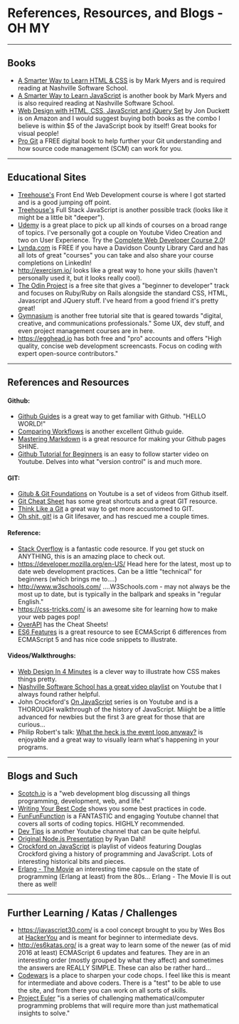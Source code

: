 # References, Resources, and Blogs - OH MY 

*** 
## Books 
- [A Smarter Way to Learn HTML & CSS](https://www.amazon.com/Smarter-Way-Learn-HTML-CSS/dp/150867387X/ref=pd_bxgy_14_img_2?_encoding=UTF8&psc=1&refRID=2DVYKSXB5XPP2CYGE87R) is by Mark Myers and is required reading at Nashville Software School. 
- [A Smarter Way to Learn JavaScript](https://www.amazon.com/Smarter-JavaScript-tech-assisted-approach-requires/dp/1497408180/ref=pd_sim_14_2?_encoding=UTF8&psc=1&refRID=XTDA4VDWEYNHN5ZZXHAT) is another book by Mark Myers and is also required reading at Nashville Software School. 
- [Web Design with HTML, CSS, JavaScript and jQuery Set](https://www.amazon.com/Web-Design-HTML-JavaScript-jQuery/dp/1118907442/ref=la_B001IR3Q7I_1_1?s=books&ie=UTF8&qid=1483520705&sr=1-1) by Jon Duckett is on Amazon and I would suggest buying both books as the combo I believe is within $5 of the JavaScript book by itself! Great books for visual people! 
- [Pro Git](https://git-scm.com/book/en/v2) a FREE digital book to help further your Git understanding and how source code management (SCM) can work for you.

*** 
## Educational Sites 
- [Treehouse's](https://teamtreehouse.com/tracks/front-end-web-development) Front End Web Development course is where I got started and is a good jumping off point. 
- [Treehouse's](https://teamtreehouse.com/tracks/full-stack-javascript) Full Stack JavaScript is another possible track (looks like it might be a little bit "deeper"). 
- [Udemy](https://www.udemy.com) is a great place to pick up all kinds of courses on a broad range of topics. I've personally got a couple on Youtube Video Creation and two on User Experience. Try the [Complete Web Developer Course 2.0](https://www.udemy.com/the-complete-web-developer-course-2/)! 
- [Lynda.com](https://www.lynda.com/) is FREE if you have a Davidson County Library Card and has all lots of great "courses" you can take and also share your course completions on LinkedIn! 
- http://exercism.io/ looks like a great way to hone your skills (haven't personally used it, but it looks really cool). 
- [The Odin Project](http://www.theodinproject.com/) is a free site that gives a "beginner to developer" track and focuses on Ruby/Ruby on Rails alongside the standard CSS, HTML, Javascript and JQuery stuff. I've heard from a good friend it's pretty great!
- [Gymnasium](http://gymnasium.aquent.com/) is another free tutorial site that is geared towards "digital, creative, and communications professionals." Some UX, dev stuff, and even project management courses are in here. 
- https://egghead.io has both free and "pro" accounts and offers "High quality, concise web development screencasts. Focus on coding with expert open-source contributors." 

*** 
## References and Resources 
#### Github:
- [Github Guides](https://guides.github.com/) is a great way to get familiar with Github. "HELLO WORLD!" 
- [Comparing Workflows](https://www.atlassian.com/git/tutorials/comparing-workflows) is another excellent Github guide. 
- [Mastering Markdown](https://guides.github.com/features/mastering-markdown/) is a great resource for making your Github pages SHINE. 
- [Github Tutorial for Beginners](https://www.youtube.com/watch?v=0fKg7e37bQE) is an easy to follow starter video on Youtube. Delves into what "version control" is and much more. 

#### GIT: 
- [Gitub & Git Foundations](https://www.youtube.com/playlist?list=PLg7s6cbtAD15G8lNyoaYDuKZSKyJrgwB-) on Youtube is a set of videos from Github itself.  
- [Git Cheat Sheet](https://www.git-tower.com/blog/git-cheat-sheet/) has some great shortcuts and a great GIT resource.
- [Think Like a Git](http://think-like-a-git.net/) a great way to get more accustomed to GIT. 
- [Oh shit, git!](http://ohshitgit.com/) is a Git lifesaver, and has rescued me a couple times. 

#### Reference: 
- [Stack Overflow](http://stackoverflow.com/) is a fantastic code resource. If you get stuck on ANYTHING, this is an amazing place to check out.
- https://developer.mozilla.org/en-US/ Head here for the latest, most up to date web development practices. Can be a little "technical" for beginners (which brings me to....) 
- http://www.w3schools.com/ ....W3Schools.com - may not always be the most up to date, but is typically in the ballpark and speaks in "regular English." 
- https://css-tricks.com/ is an awesome site for learning how to make your web pages pop! 
- [OverAPI](http://overapi.com/) has the Cheat Sheets! 
- [ES6 Features](http://es6-features.org) is a great resource to see ECMAScript 6 differences from ECMAScript 5 and has nice code snippets to illustrate. 

#### Videos/Walkthroughs: 
- [Web Design In 4 Minutes](http://jgthms.com/web-design-in-4-minutes/) is a clever way to illustrate how CSS makes things pretty. 
- [Nashville Software School has a great video playlist](https://www.youtube.com/playlist?list=PLX0ucpUE_qIOUsxGNEPpP9yonb4zerVIC) on Youtube that I always found rather helpful. 
- John Crockford's [On JavaScript](https://www.youtube.com/playlist?list=PL7664379246A246CB) series is on Youtube and is a THOROUGH walkthrough of the history of JavaScript. Miiight be a little advanced for newbies but the first 3 are great for those that are curious... 
- Philip Robert's talk: [What the heck is the event loop anyway?](https://www.youtube.com/watch?v=8aGhZQkoFbQ&index=6&list=PLyZreCPOwYNna5TZmIBlSoIpY2lNrF0oA) is enjoyable and a great way to visually learn what's happening in your programs. 

*** 
## Blogs and Such 
- [Scotch.io](https://scotch.io/) is a "web development blog discussing all things programming, development, web, and life." 
- [Writing Your Best Code](http://learn.shayhowe.com/html-css/writing-your-best-code/) shows you some best practices in code. 
- [FunFunFunction](https://www.youtube.com/playlist?list=PL0zVEGEvSaeFSwPn06GKArptSxiP1Gff8) is a FANTASTIC and engaging Youtube channel that covers all sorts of coding topics. HIGHLY recommended. 
- [Dev Tips](https://www.youtube.com/channel/UCyIe-61Y8C4_o-zZCtO4ETQ) is another Youtube channel that can be quite helpful. 
- [Original Node.js Presentation](https://youtu.be/ztspvPYybIY) by Ryan Dahl!
- [Crockford on JavaScript](https://www.youtube.com/playlist?list=PL7664379246A246CB) is playlist of videos featuring Douglas Crockford giving a history of programming and JavaScript. Lots of interesting historical bits and pieces.
- [Erlang - The Movie](https://www.youtube.com/watch?v=xrIjfIjssLE) an interesting time capsule on the state of programming (Erlang at least) from the 80s... Erlang - The Movie II is out there as well!

*** 
## Further Learning / Katas / Challenges 
- https://javascript30.com/ is a cool concept brought to you by Wes Bos at [HackerYou](http://hackeryou.com/) and is meant for beginner to intermediate devs. 
- http://es6katas.org/ is a great way to learn some of the newer (as of mid 2016 at least) ECMAScript 6 updates and features. They are in an interesting order (mostly grouped by what they affect) and sometimes the answers are REALLY SIMPLE. These can also be rather hard... 
- [Codewars](https://www.codewars.com/) is a place to sharpen your code chops. I feel like this is meant for intermediate and above coders. There is a "test" to be able to use the site, and from there you can work on all sorts of skills. 
- [Project Euler](https://projecteuler.net/) "is a series of challenging mathematical/computer programming problems that will require more than just mathematical insights to solve."
